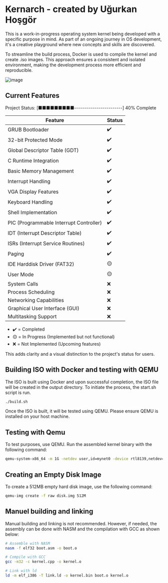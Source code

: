# Kernarch - created by Uğurkan Hoşgör

This is a work-in-progress operating system kernel being developed with a specific purpose in mind. As part of an ongoing journey in OS development, it's a creative playground where new concepts and skills are discovered.

To streamline the build process, Docker is used to compile the kernel and create .iso images. This approach ensures a consistent and isolated environment, making the development process more efficient and reproducible.

![image](https://github.com/user-attachments/assets/291c86fc-21fc-4c7c-b5d6-f00b59255eac)



## Current Features

Project Status: [■■■■■■■■■------------------------] 40% Complete


| **Feature**                              | **Status**          |
|------------------------------------------|---------------------|
| GRUB Bootloader                          | ✔️   |
| 32-bit Protected Mode                    | ✔️   |
| Global Descriptor Table (GDT)            | ✔️   |
| C Runtime Integration                    | ✔️   |
| Basic Memory Management                  | ✔️   |
| Interrupt Handling                       | ✔️   |
| VGA Display Features                     | ✔️   |
| Keyboard Handling                        | ✔️   |
| Shell Implementation                     | ✔️   |
| PIC (Programmable Interrupt Controller)  | ✔️   |
| IDT (Interrupt Descriptor Table)         | ✔️   |
| ISRs (Interrupt Service Routines)        | ✔️   |
| Paging                                   | ✔️   |
| IDE Harddisk Driver (FAT32)              | 🟡   |
| User Mode                                | 🟡   |
| System Calls                             | ❌   |
| Process Scheduling                       | ❌   |
| Networking Capabilities                  | ❌   |
| Graphical User Interface (GUI)           | ❌   |
| Multitasking Support                     | ❌   |



- ✔️ = Completed  
- 🟡 = In Progress (Implemented but not functional)  
- ❌ = Not Implemented (Upcoming features)

This adds clarity and a visual distinction to the project's status for users.

## Building ISO with Docker and testing with QEMU

The ISO is built using Docker and upon successful completion, the ISO file will be created in the output directory. To initiate the process, the start.sh script is run.

```bash
./build.sh
```

Once the ISO is built, it will be tested using QEMU. Please ensure QEMU is installed on your host machine. 


## Testing with Qemu

To test purposes, use QEMU. Run the assembled kernel binary with the following command:

```bash
qemu-system-x86_64 -m 1G -netdev user,id=mynet0 -device rtl8139,netdev=mynet0 -cdrom KernarchOS.iso -drive file=disk.img,format=raw,if=ide,index=0
```

## Creating an Empty Disk Image

To create a 512MB empty hard disk image, use the following command:

```bash
qemu-img create -f raw disk.img 512M 
```

## Manuel building and linking

Manual building and linking is not recommended. However, if needed, the assembly can be done with NASM and the compilation with GCC as shown below:

```bash
# Assemble with NASM
nasm -f elf32 boot.asm -o boot.o

# Compile with GCC
gcc -m32 -c kernel.cpp -o kernel.o

# Link with ld
ld -m elf_i386 -T link.ld -o kernel.bin boot.o kernel.o
```
